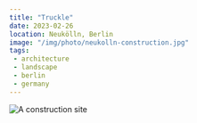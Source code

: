 ```yaml
---
title: "Truckle"
date: 2023-02-26
location: Neukölln, Berlin
image: "/img/photo/neukolln-construction.jpg"
tags:
 - architecture
 - landscape
 - berlin
 - germany
---
```


![A construction site](/img/photo/neukolln-construction.jpg)
